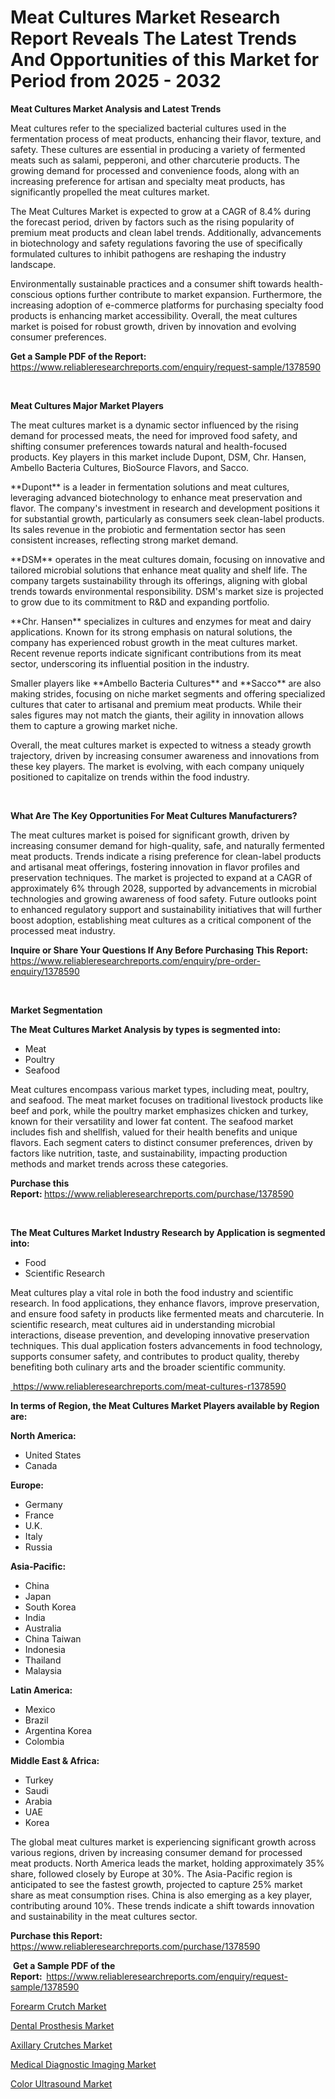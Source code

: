 <p><h1>Meat Cultures Market Research Report Reveals The Latest Trends And Opportunities of this Market for Period from 2025 - 2032</h1></p><p><strong>Meat Cultures Market Analysis and Latest Trends</strong></p>
<p><p>Meat cultures refer to the specialized bacterial cultures used in the fermentation process of meat products, enhancing their flavor, texture, and safety. These cultures are essential in producing a variety of fermented meats such as salami, pepperoni, and other charcuterie products. The growing demand for processed and convenience foods, along with an increasing preference for artisan and specialty meat products, has significantly propelled the meat cultures market. </p><p>The Meat Cultures Market is expected to grow at a CAGR of 8.4% during the forecast period, driven by factors such as the rising popularity of premium meat products and clean label trends. Additionally, advancements in biotechnology and safety regulations favoring the use of specifically formulated cultures to inhibit pathogens are reshaping the industry landscape. </p><p>Environmentally sustainable practices and a consumer shift towards health-conscious options further contribute to market expansion. Furthermore, the increasing adoption of e-commerce platforms for purchasing specialty food products is enhancing market accessibility. Overall, the meat cultures market is poised for robust growth, driven by innovation and evolving consumer preferences.</p></p>
<p><strong>Get a Sample PDF of the Report:&nbsp;</strong> <a href="https://www.reliableresearchreports.com/enquiry/request-sample/1378590?utm_campaign=3278&utm_medium=2&utm_source=Github&utm_content=ia&utm_term=07042025&utm_id=meat-cultures">https://www.reliableresearchreports.com/enquiry/request-sample/1378590</a></p>
<p>&nbsp;</p>
<p><strong>Meat Cultures Major Market Players</strong></p>
<p><p>The meat cultures market is a dynamic sector influenced by the rising demand for processed meats, the need for improved food safety, and shifting consumer preferences towards natural and health-focused products. Key players in this market include Dupont, DSM, Chr. Hansen, Ambello Bacteria Cultures, BioSource Flavors, and Sacco.</p><p>**Dupont** is a leader in fermentation solutions and meat cultures, leveraging advanced biotechnology to enhance meat preservation and flavor. The company's investment in research and development positions it for substantial growth, particularly as consumers seek clean-label products. Its sales revenue in the probiotic and fermentation sector has seen consistent increases, reflecting strong market demand.</p><p>**DSM** operates in the meat cultures domain, focusing on innovative and tailored microbial solutions that enhance meat quality and shelf life. The company targets sustainability through its offerings, aligning with global trends towards environmental responsibility. DSM's market size is projected to grow due to its commitment to R&D and expanding portfolio.</p><p>**Chr. Hansen** specializes in cultures and enzymes for meat and dairy applications. Known for its strong emphasis on natural solutions, the company has experienced robust growth in the meat cultures market. Recent revenue reports indicate significant contributions from its meat sector, underscoring its influential position in the industry.</p><p>Smaller players like **Ambello Bacteria Cultures** and **Sacco** are also making strides, focusing on niche market segments and offering specialized cultures that cater to artisanal and premium meat products. While their sales figures may not match the giants, their agility in innovation allows them to capture a growing market niche.</p><p>Overall, the meat cultures market is expected to witness a steady growth trajectory, driven by increasing consumer awareness and innovations from these key players. The market is evolving, with each company uniquely positioned to capitalize on trends within the food industry.</p></p>
<p>&nbsp;</p>
<p><strong>What Are The Key Opportunities For Meat Cultures Manufacturers?</strong></p>
<p><p>The meat cultures market is poised for significant growth, driven by increasing consumer demand for high-quality, safe, and naturally fermented meat products. Trends indicate a rising preference for clean-label products and artisanal meat offerings, fostering innovation in flavor profiles and preservation techniques. The market is projected to expand at a CAGR of approximately 6% through 2028, supported by advancements in microbial technologies and growing awareness of food safety. Future outlooks point to enhanced regulatory support and sustainability initiatives that will further boost adoption, establishing meat cultures as a critical component of the processed meat industry.</p></p>
<p><strong>Inquire or Share Your Questions If Any Before Purchasing This Report:</strong> <a href="https://www.reliableresearchreports.com/enquiry/pre-order-enquiry/1378590?utm_campaign=3278&utm_medium=2&utm_source=Github&utm_content=ia&utm_term=07042025&utm_id=meat-cultures">https://www.reliableresearchreports.com/enquiry/pre-order-enquiry/1378590</a></p>
<p>&nbsp;</p>
<p><strong>Market Segmentation</strong></p>
<p><strong>The Meat Cultures Market Analysis by types is segmented into:</strong></p>
<p><ul><li>Meat</li><li>Poultry</li><li>Seafood</li></ul></p>
<p><p>Meat cultures encompass various market types, including meat, poultry, and seafood. The meat market focuses on traditional livestock products like beef and pork, while the poultry market emphasizes chicken and turkey, known for their versatility and lower fat content. The seafood market includes fish and shellfish, valued for their health benefits and unique flavors. Each segment caters to distinct consumer preferences, driven by factors like nutrition, taste, and sustainability, impacting production methods and market trends across these categories.</p></p>
<p><strong>Purchase this Report:&nbsp;</strong><a href="https://www.reliableresearchreports.com/purchase/1378590?utm_campaign=3278&utm_medium=2&utm_source=Github&utm_content=ia&utm_term=07042025&utm_id=meat-cultures">https://www.reliableresearchreports.com/purchase/1378590</a></p>
<p>&nbsp;</p>
<p><strong>The Meat Cultures Market Industry Research by Application is segmented into:</strong></p>
<p><ul><li>Food</li><li>Scientific Research</li></ul></p>
<p><p>Meat cultures play a vital role in both the food industry and scientific research. In food applications, they enhance flavors, improve preservation, and ensure food safety in products like fermented meats and charcuterie. In scientific research, meat cultures aid in understanding microbial interactions, disease prevention, and developing innovative preservation techniques. This dual application fosters advancements in food technology, supports consumer safety, and contributes to product quality, thereby benefiting both culinary arts and the broader scientific community.</p></p>
<p><a href="https://www.reliableresearchreports.com/meat-cultures-r1378590?utm_campaign=3278&utm_medium=2&utm_source=Github&utm_content=ia&utm_term=07042025&utm_id=meat-cultures">&nbsp;https://www.reliableresearchreports.com/meat-cultures-r1378590</a></p>
<p><strong>In terms of Region, the Meat Cultures Market Players available by Region are:</strong></p>
<p>
    <p> <strong> North America: </strong>
        <ul>
            <li>United States</li>
            <li>Canada</li>
        </ul>
        </p> 
    <p> <strong> Europe: </strong>
        <ul>
            <li>Germany</li>
            <li>France</li>
            <li>U.K.</li>
            <li>Italy</li>
            <li>Russia</li>
        </ul>
        </p> 
    <p> <strong> Asia-Pacific: </strong>
        <ul>
            <li>China</li>
            <li>Japan</li>
            <li>South Korea</li>
            <li>India</li>
            <li>Australia</li>
            <li>China Taiwan</li>
            <li>Indonesia</li>
            <li>Thailand</li>
            <li>Malaysia</li>
        </ul>
        </p> 
    <p> <strong> Latin America: </strong>
        <ul>
            <li>Mexico</li>
            <li>Brazil</li>
            <li>Argentina Korea</li>
            <li>Colombia</li>
        </ul>
        </p> 
    <p> <strong> Middle East & Africa: </strong>
        <ul>
            <li>Turkey</li>
            <li>Saudi</li>
            <li>Arabia</li>
            <li>UAE</li>
            <li>Korea</li>
        </ul>
    </p>
    </p>
<p><p>The global meat cultures market is experiencing significant growth across various regions, driven by increasing consumer demand for processed meat products. North America leads the market, holding approximately 35% share, followed closely by Europe at 30%. The Asia-Pacific region is anticipated to see the fastest growth, projected to capture 25% market share as meat consumption rises. China is also emerging as a key player, contributing around 10%. These trends indicate a shift towards innovation and sustainability in the meat cultures sector.</p></p>
<p><strong>Purchase this Report: </strong><a href="https://www.reliableresearchreports.com/purchase/1378590?utm_campaign=3278&utm_medium=2&utm_source=Github&utm_content=ia&utm_term=07042025&utm_id=meat-cultures">https://www.reliableresearchreports.com/purchase/1378590</a></p>
<p>&nbsp;<strong>Get a Sample PDF of the Report:&nbsp;&nbsp;</strong><a href="https://www.reliableresearchreports.com/enquiry/request-sample/1378590?utm_campaign=3278&utm_medium=2&utm_source=Github&utm_content=ia&utm_term=07042025&utm_id=meat-cultures">https://www.reliableresearchreports.com/enquiry/request-sample/1378590</a></p>
<p><strong></strong></p>
<p><p><a href="https://www.linkedin.com/pulse/forearm-crutch-market-analysis-latest-marketing-trends-future-8kg8f?utm_campaign=3278&utm_medium=2&utm_source=Github&utm_content=ia&utm_term=07042025&utm_id=meat-cultures">Forearm Crutch Market</a></p><p><a href="https://www.linkedin.com/pulse/dental-prosthesis-market-trends-drivers-forecasted-cagr-12-axwrf?utm_campaign=3278&utm_medium=2&utm_source=Github&utm_content=ia&utm_term=07042025&utm_id=meat-cultures">Dental Prosthesis Market</a></p><p><a href="https://www.linkedin.com/pulse/future-trends-global-axillary-crutches-market-insights-analysis-uj7if?utm_campaign=3278&utm_medium=2&utm_source=Github&utm_content=ia&utm_term=07042025&utm_id=meat-cultures">Axillary Crutches Market</a></p><p><a href="https://www.linkedin.com/pulse/projected-revenue-medical-diagnostic-imaging-market-113-t214c?utm_campaign=3278&utm_medium=2&utm_source=Github&utm_content=ia&utm_term=07042025&utm_id=meat-cultures">Medical Diagnostic Imaging Market</a></p><p><a href="https://www.linkedin.com/pulse/future-assessment-forecast-global-color-ultrasound-market-size-zwlkf?utm_campaign=3278&utm_medium=2&utm_source=Github&utm_content=ia&utm_term=07042025&utm_id=meat-cultures">Color Ultrasound Market</a></p></p>